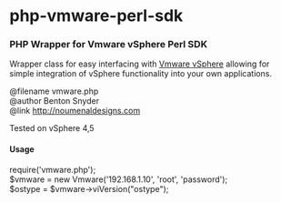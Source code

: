 php-vmware-perl-sdk
===================

<h3>PHP Wrapper for Vmware vSphere Perl SDK</h3>

<p>Wrapper class for easy interfacing with <a href="http://www.vmware.com">Vmware vSphere</a> allowing for simple integration of vSphere functionality into your own applications.</p>

<p>@filename vmware.php<br />@author Benton Snyder<br />@link <a href="http://noumenaldesigns.com" alt="Noumenal Designs">http://noumenaldesigns.com</a></p>

<p>Tested on vSphere 4,5</p>

<h4>Usage</h4>

 require('vmware.php');<br />
 $vmware = new Vmware('192.168.1.10', 'root', 'password');<br />
 $ostype = $vmware->viVersion("ostype");<br />

